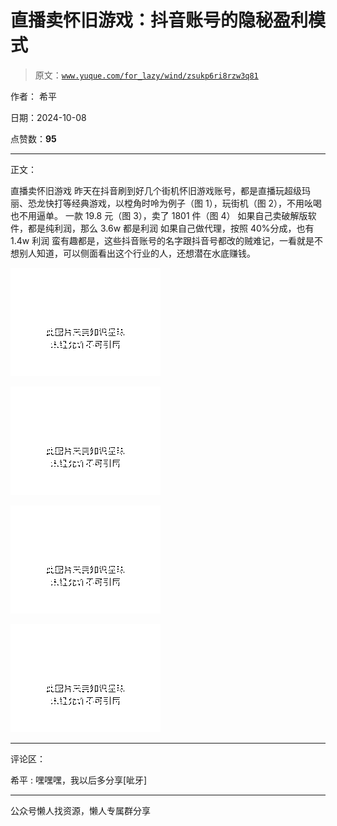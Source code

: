 # 直播卖怀旧游戏：抖音账号的隐秘盈利模式

> 原文：[`www.yuque.com/for_lazy/wind/zsukp6ri8rzw3q81`](https://www.yuque.com/for_lazy/wind/zsukp6ri8rzw3q81)

作者： 希平

日期：2024-10-08

点赞数：**95**

* * *

正文：

直播卖怀旧游戏 昨天在抖音刷到好几个街机怀旧游戏账号，都是直播玩超级玛丽、恐龙快打等经典游戏，以樘角时呤为例子（图 1），玩街机（图 2），不用吆喝也不用逼单。
一款 19.8 元（图 3），卖了 1801 件（图 4） 如果自己卖破解版软件，都是纯利润，那么 3.6w 都是利润 如果自己做代理，按照 40%分成，也有 1.4w 利润
蛮有趣都是，这些抖音账号的名字跟抖音号都改的贼难记，一看就是不想别人知道，可以侧面看出这个行业的人，还想潜在水底赚钱。

![](img/7b7cb6c9d06bc79cd38a5e3e2e8c89e4.png "None")

![](img/3311290a956de1495bdbe7e96e683f10.png "None")

![](img/9867faf600a220667a478a2c49fc5749.png "None")

![](img/607e9db714eaee8dc34186df64faf25d.png "None")

* * *

评论区：

希平 : 嘿嘿嘿，我以后多分享[呲牙]

* * *

公众号懒人找资源，懒人专属群分享